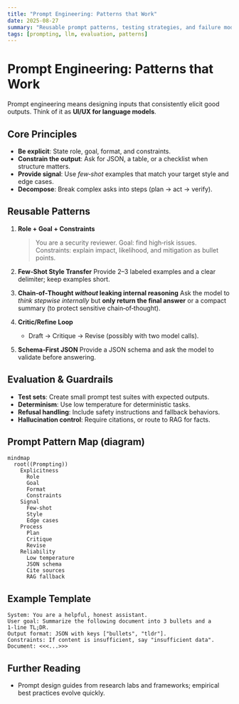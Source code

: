 ```yaml
---
title: "Prompt Engineering: Patterns that Work"
date: 2025-08-27
summary: "Reusable prompt patterns, testing strategies, and failure modes for reliable outputs."
tags: [prompting, llm, evaluation, patterns]
---
```


# Prompt Engineering: Patterns that Work

Prompt engineering means designing inputs that consistently elicit good outputs. Think of it as **UI/UX for language models**.

## Core Principles

- **Be explicit**: State role, goal, format, and constraints.
- **Constrain the output**: Ask for JSON, a table, or a checklist when structure matters.
- **Provide signal**: Use *few‑shot* examples that match your target style and edge cases.
- **Decompose**: Break complex asks into steps (plan → act → verify).

## Reusable Patterns

1. **Role + Goal + Constraints**
   > You are a security reviewer. Goal: find high‑risk issues. Constraints: explain impact, likelihood, and mitigation as bullet points.

2. **Few‑Shot Style Transfer**
   Provide 2–3 labeled examples and a clear delimiter; keep examples short.

3. **Chain‑of‑Thought *without* leaking internal reasoning**
   Ask the model to *think stepwise internally* but **only return the final answer** or a compact summary (to protect sensitive chain‑of‑thought).

4. **Critic/Refine Loop**
   - Draft → Critique → Revise (possibly with two model calls).

5. **Schema‑First JSON**
   Provide a JSON schema and ask the model to validate before answering.

## Evaluation & Guardrails

- **Test sets**: Create small prompt test suites with expected outputs.
- **Determinism**: Use low temperature for deterministic tasks.
- **Refusal handling**: Include safety instructions and fallback behaviors.
- **Hallucination control**: Require citations, or route to RAG for facts.

## Prompt Pattern Map (diagram)

```mermaid
mindmap
  root((Prompting))
    Explicitness
      Role
      Goal
      Format
      Constraints
    Signal
      Few-shot
      Style
      Edge cases
    Process
      Plan
      Critique
      Revise
    Reliability
      Low temperature
      JSON schema
      Cite sources
      RAG fallback
```

## Example Template

```
System: You are a helpful, honest assistant.
User goal: Summarize the following document into 3 bullets and a 1‑line TL;DR.
Output format: JSON with keys ["bullets", "tldr"].
Constraints: If content is insufficient, say "insufficient data".
Document: <<<...>>>
```

## Further Reading
- Prompt design guides from research labs and frameworks; empirical best practices evolve quickly.
